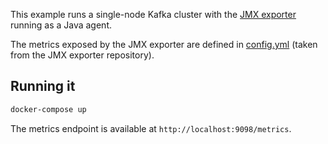 This example runs a single-node Kafka cluster with the [JMX exporter](https://github.com/prometheus/jmx_exporter) running as a Java agent.

The metrics exposed by the JMX exporter are defined in [config.yml](./config.yml) (taken from the JMX exporter repository).

## Running it

```bash
docker-compose up
```

The metrics endpoint is available at `http://localhost:9098/metrics`.
